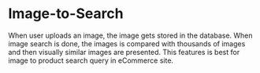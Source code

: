 # Image-to-Search
When user uploads an image, the image gets stored in the database. When image search is done, the images is compared with thousands of images and then visually similar images are presented. This features is best for image to product search query in eCommerce site.
